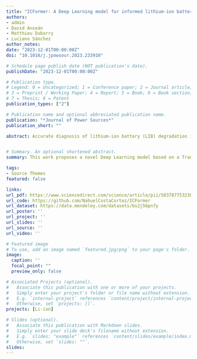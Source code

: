 ```yaml
---
title: "ICFormer: A Deep Learning model for informed lithium-ion battery diagnosis and early knee detection"
authors:
- admin
- David Anseán
- Matthieu Dubarry
- Luciano Sánchez
author_notes:
date: "2023-12-01T00:00:00Z"
doi: "10.1016/j.jpowsour.2023.233910"

# Schedule page publish date (NOT publication's date).
publishDate: "2023-12-01T00:00:00Z"

# Publication type.
# Legend: 0 = Uncategorized; 1 = Conference paper; 2 = Journal article;
# 3 = Preprint / Working Paper; 4 = Report; 5 = Book; 6 = Book section;
# 7 = Thesis; 8 = Patent
publication_types: ["2"]

# Publication name and optional abbreviated publication name.
publication: "*Journal of Power Sources*"
publication_short: ""

abstract: Accurate diagnosis of lithium-ion battery (LIB) degradation is critical for safe and reliable operation in real-world applications. In recent years, data-driven approaches powered by Machine Learning algorithms emerged as a promising solution, among which Deep Learning methods were proven to be effective for various tasks such as State of Charge and State of Health estimation and Remaining Useful Life prediction, however, their application for knee point estimation is still at an early stage. While experimental techniques, were demonstrated to be successful for detecting knees, current methods focus on tracking individual cycles rather than analyzing the overall trajectory of degradation, which could potentially offer better performance. In this paper, we introduce ICFormer, a novel Deep Learning model based on a Transformer encoder that leverages self-attention on the evolution of incremental capacity curves to accurately identify relevant changes in LIB degradation trajectories. The proposed model not only detects knees, but also anticipates them while also outperforming state-of-the-art approaches in diagnosing degradation modes. The effectiveness of the model is validated using both synthetic and experimental data. We demonstrate that the method can provide valuable knowledge on the factors contributing to capacity loss and offer advanced insights for battery management and predictive maintenance strategies.


# Summary. An optional shortened abstract.
summary: This work proposes a novel Deep Learning model based on a Transformer encoder to accurately estimate degradation modes and early detect knee points.

tags:
- Source Themes
featured: false

links:
url_pdf: https://www.sciencedirect.com/science/article/pii/S0378775323012867
url_code: https://github.com/NahuelCostaCortez/ICFormer
url_dataset: https://data.mendeley.com/datasets/bs2j56pn7y
url_poster: ''
url_project: ''
url_slides: ''
url_source: ''
url_video: ''

# Featured image
# To use, add an image named `featured.jpg/png` to your page's folder. 
image:
  caption: ''
  focal_point: ""
  preview_only: false

# Associated Projects (optional).
#   Associate this publication with one or more of your projects.
#   Simply enter your project's folder or file name without extension.
#   E.g. `internal-project` references `content/project/internal-project/index.md`.
#   Otherwise, set `projects: []`.
projects: [Li-ion]

# Slides (optional).
#   Associate this publication with Markdown slides.
#   Simply enter your slide deck's filename without extension.
#   E.g. `slides: "example"` references `content/slides/example/index.md`.
#   Otherwise, set `slides: ""`.
slides: 
---
```

